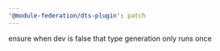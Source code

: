 ```yaml
---
'@module-federation/dts-plugin': patch
---
```


ensure when dev is false that type generation only runs once
